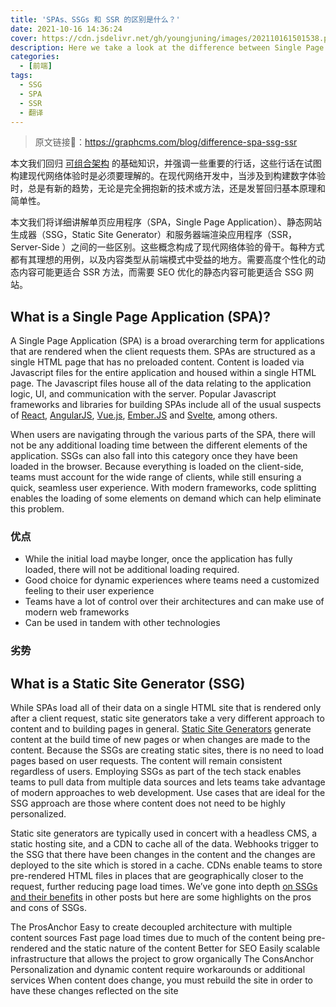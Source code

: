 ```yaml
---
title: 'SPAs、SSGs 和 SSR 的区别是什么？'
date: 2021-10-16 14:36:24
cover: https://cdn.jsdelivr.net/gh/youngjuning/images/202110161501538.png
description: Here we take a look at the difference between Single Page Applications, Static Site Generators, and Server-side Rendered Applications
categories:
  - [前端]
tags:
  - SSG
  - SPA
  - SSR
  - 翻译
---
```


> 原文链接🔗：https://graphcms.com/blog/difference-spa-ssg-ssr

本文我们回归 [可组合架构](https://graphcms.com/blog/better-digital-experiences-with-composable-architectures) 的基础知识，并强调一些重要的行话，这些行话在试图构建现代网络体验时是必须要理解的。在现代网络开发中，当涉及到构建数字体验时，总是有新的趋势，无论是完全拥抱新的技术或方法，还是发誓回归基本原理和简单性。

本文我们将详细讲解单页应用程序（SPA，Single Page Application）、静态网站生成器（SSG，Static Site Generator）和服务器端渲染应用程序（SSR，Server-Side ）之间的一些区别。这些概念构成了现代网络体验的骨干。每种方式都有其理想的用例，以及内容类型从前端模式中受益的地方。需要高度个性化的动态内容可能更适合 SSR 方法，而需要 SEO 优化的静态内容可能更适合 SSG 网站。

## What is a Single Page Application (SPA)?

A Single Page Application (SPA) is a broad overarching term for applications that are rendered when the client requests them. SPAs are structured as a single HTML page that has no preloaded content. Content is loaded via Javascript files for the entire application and housed within a single HTML page. The Javascript files house all of the data relating to the application logic, UI, and communication with the server. Popular Javascript frameworks and libraries for building SPAs include all of the usual suspects of [React](https://reactjs.org/), [AngularJS](https://angularjs.org/), [Vue.js](https://vuejs.org/), [Ember.JS](https://emberjs.com/) and [Svelte](https://svelte.dev/), among others.

When users are navigating through the various parts of the SPA, there will not be any additional loading time between the different elements of the application. SSGs can also fall into this category once they have been loaded in the browser. Because everything is loaded on the client-side, teams must account for the wide range of clients, while still ensuring a quick, seamless user experience. With modern frameworks, code splitting enables the loading of some elements on demand which can help eliminate this problem.

### 优点

- While the initial load maybe longer, once the application has fully loaded, there will not be additional loading required.
- Good choice for dynamic experiences where teams need a customized feeling to their user experience
- Teams have a lot of control over their architectures and can make use of modern web frameworks
- Can be used in tandem with other technologies

### 劣势

## What is a Static Site Generator (SSG)

While SPAs load all of their data on a single HTML site that is rendered only after a client request, static site generators take a very different approach to content and to building pages in general. [Static Site Generators](https://graphcms.com/resources/static-site-generators-and-headless-cms-ebook) generate content at the build time of new pages or when changes are made to the content. Because the SSGs are creating static sites, there is no need to load pages based on user requests. The content will remain consistent regardless of users. Employing SSGs as part of the tech stack enables teams to pull data from multiple data sources and lets teams take advantage of modern approaches to web development. Use cases that are ideal for the SSG approach are those where content does not need to be highly personalized.

Static site generators are typically used in concert with a headless CMS, a static hosting site, and a CDN to cache all of the data. Webhooks trigger to the SSG that there have been changes in the content and the changes are deployed to the site which is stored in a cache. CDNs enable teams to store pre-rendered HTML files in places that are geographically closer to the request, further reducing page load times. We’ve gone into depth [on SSGs and their benefits](https://graphcms.com/blog/top-12-ssgs-2021) in other posts but here are some highlights on the pros and cons of SSGs.

The ProsAnchor
Easy to create decoupled architecture with multiple content sources
Fast page load times due to much of the content being pre-rendered and the static nature of the content
Better for SEO
Easily scalable infrastructure that allows the project to grow organically
The ConsAnchor
Personalization and dynamic content require workarounds or additional services
When content does change, you must rebuild the site in order to have these changes reflected on the site
